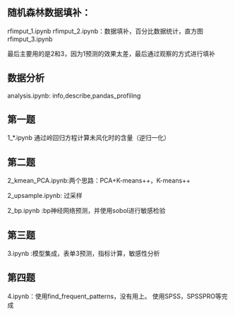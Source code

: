 
## 随机森林数据填补：
rfimput_1.ipynb
rfimput_2.ipynb：数据填补，百分比数据统计，直方图
rfimput_3.ipynb

最后主要用的是2和3，因为1预测的效果太差，最后通过观察的方式进行填补

## 数据分析
analysis.ipynb: info,describe,pandas_profiling

## 第一题

1_*.ipynb
通过岭回归方程计算未风化时的含量（逆归一化）

## 第二题

2_kmean_PCA.ipynb:两个思路：PCA+K-means++，K-means++

2_upsample.ipynb: 过采样

2_bp.ipynb :bp神经网络预测，并使用sobol进行敏感检验


## 第三题

3.ipynb :模型集成，表单3预测，指标计算，敏感性分析


## 第四题

4.ipynb：使用find_frequent_patterns，没有用上。
使用SPSS，SPSSPRO等完成